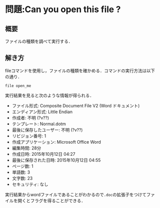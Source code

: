 # 問題:Can you open this file ?
## 概要
ファイルの種類を調べて実行する．



## 解き方
fileコマンドを使用し，ファイルの種類を確かめる．コマンドの実行方法は以下の通り．

``` 
file open_me
```

実行結果を見ると次のような情報が得られる．

- ファイル形式: Composite Document File V2 (Word ドキュメント)
- エンディアン形式: Little Endian
- 作成者: 不明 (?v??)
- テンプレート: Normal.dotm
- 最後に保存したユーザー: 不明 (?v??)
- リビジョン番号: 1
- 作成アプリケーション: Microsoft Office Word
- 編集時間: 28分
- 作成日時: 2015年10月12日 04:27
- 最後に保存された日時: 2015年10月12日 04:55
- ページ数: 1
- 単語数: 3
- 文字数: 23
- セキュリティ: なし

実行結果からwordファイルであることがわかるので`.doc`の拡張子をつけてファイルを開くとフラグを得ることができる．

